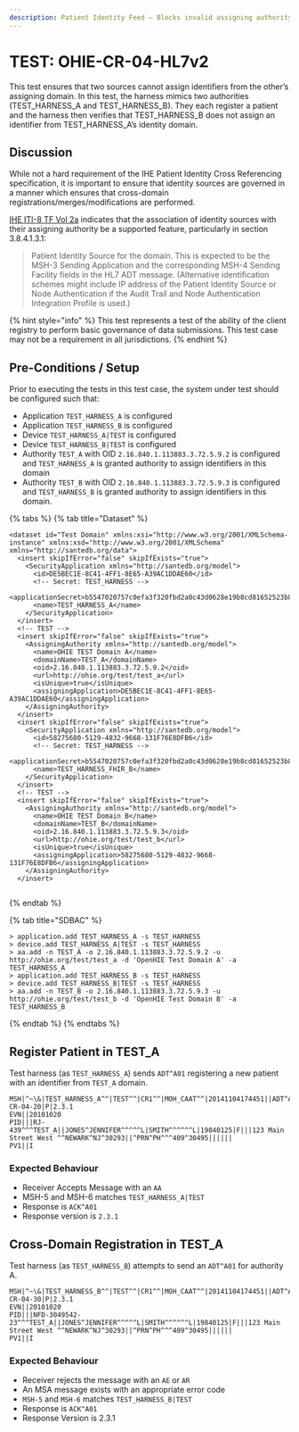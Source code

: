 ```yaml
---
description: Patient Identity Feed – Blocks invalid assigning authority
---
```


# TEST: OHIE-CR-04-HL7v2

This test ensures that two sources cannot assign identifiers from the other’s assigning domain. In this test, the harness mimics two authorities \(TEST\_HARNESS\_A and TEST\_HARNESS\_B\). They each register a patient and the harness then verifies that TEST\_HARNESS\_B does not assign an identifier from TEST\_HARNESS\_A’s identity domain.

## Discussion

While not a hard requirement of the IHE Patient Identity Cross Referencing specification, it is important to ensure that identity sources are governed in a manner which ensures that cross-domain registrations/merges/modifications are performed. 

[IHE ITI-8 TF Vol 2a](https://profiles.ihe.net/ITI/TF/Volume2/ITI-8.html) indicates that the association of identity sources with their assigning authority be a supported feature, particularly in section 3.8.4.1.3.1:

> Patient Identity Source for the domain. This is expected to be the MSH-3 Sending Application and the corresponding MSH-4 Sending Facility fields in the HL7 ADT message. \(Alternative identification schemes might include IP address of the Patient Identity Source or Node Authentication if the Audit Trail and Node Authentication Integration Profile is used.\)

{% hint style="info" %}
This test represents a test of the ability of the client registry to perform basic governance of data submissions. This test case may not be a requirement in all jurisdictions. 
{% endhint %}

## Pre-Conditions / Setup

Prior to executing the tests in this test case, the system under test should be configured such that:

* Application `TEST_HARNESS_A` is configured
* Application `TEST_HARNESS_B` is configured
* Device `TEST_HARNESS_A|TEST` is configured 
* Device `TEST_HARNESS_B|TEST` is configured
* Authority `TEST_A` with OID `2.16.840.1.113883.3.72.5.9.2` is configured and `TEST_HARNESS_A` is granted authority to assign identifiers in this domain
* Authority `TEST_B` with OID `2.16.840.1.113883.3.72.5.9.3` is configured and `TEST_HARNESS_B` is granted authority to assign identifiers in this domain.

{% tabs %}
{% tab title="Dataset" %}
```markup
<dataset id="Test Domain" xmlns:xsi="http://www.w3.org/2001/XMLSchema-instance" xmlns:xsd="http://www.w3.org/2001/XMLSchema" xmlns="http://santedb.org/data">
  <insert skipIfError="false" skipIfExists="true">
    <SecurityApplication xmlns="http://santedb.org/model">
      <id>DE5BEC1E-8C41-4FF1-8E65-A39AC1DDAE60</id>
      <!-- Secret: TEST_HARNESS -->
      <applicationSecret>b5547020757c0efa3f320fbd2a0c43d0628e19b8cd81652523b87d31fc54f5ec</applicationSecret>
      <name>TEST_HARNESS_A</name>
    </SecurityApplication>
  </insert>
  <!-- TEST -->
  <insert skipIfError="false" skipIfExists="true">
    <AssigningAuthority xmlns="http://santedb.org/model">
      <name>OHIE TEST Domain A</name>
      <domainName>TEST_A</domainName>
      <oid>2.16.840.1.113883.3.72.5.9.2</oid>
      <url>http://ohie.org/test/test_a</url>
      <isUnique>true</isUnique>
      <assigningApplication>DE5BEC1E-8C41-4FF1-8E65-A39AC1DDAE60</assigningApplication>
    </AssigningAuthority>
  </insert>
  <insert skipIfError="false" skipIfExists="true">
    <SecurityApplication xmlns="http://santedb.org/model">
      <id>58275680-5129-4832-9668-131F76E8DFB6</id>
      <!-- Secret: TEST_HARNESS -->
      <applicationSecret>b5547020757c0efa3f320fbd2a0c43d0628e19b8cd81652523b87d31fc54f5ec</applicationSecret>
      <name>TEST_HARNESS_FHIR_B</name>
    </SecurityApplication>
  </insert>
  <!-- TEST -->
  <insert skipIfError="false" skipIfExists="true">
    <AssigningAuthority xmlns="http://santedb.org/model">
      <name>OHIE TEST Domain B</name>
      <domainName>TEST_B</domainName>
      <oid>2.16.840.1.113883.3.72.5.9.3</oid>
      <url>http://ohie.org/test/test_b</url>
      <isUnique>true</isUnique>
      <assigningApplication>58275680-5129-4832-9668-131F76E8DFB6</assigningApplication>
    </AssigningAuthority>
  </insert>
  
```
{% endtab %}

{% tab title="SDBAC" %}
```text
> application.add TEST_HARNESS_A -s TEST_HARNESS
> device.add TEST_HARNESS_A|TEST -s TEST_HARNESS
> aa.add -n TEST_A -o 2.16.840.1.113883.3.72.5.9.2 -u http://ohie.org/test/test_a -d 'OpenHIE Test Domain A' -a TEST_HARNESS_A
> application.add TEST_HARNESS_B -s TEST_HARNESS
> device.add TEST_HARNESS_B|TEST -s TEST_HARNESS
> aa.add -n TEST_B -o 2.16.840.1.113883.3.72.5.9.3 -u http://ohie.org/test/test_b -d 'OpenHIE Test Domain B' -a TEST_HARNESS_B
```
{% endtab %}
{% endtabs %}

## Register Patient in TEST\_A

Test harness \(as `TEST_HARNESS_A`\) sends `ADT^A01` registering a new patient with an identifier from `TEST_A` domain.

```text
MSH|^~\&|TEST_HARNESS_A^^|TEST^^|CR1^^|MOH_CAAT^^|20141104174451||ADT^A01^ADT_A01|TEST-CR-04-20|P|2.3.1
EVN||20101020
PID|||RJ-439^^^TEST_A||JONES^JENNIFER^^^^^L|SMITH^^^^^^L|19840125|F|||123 Main Street West ^^NEWARK^NJ^30293||^PRN^PH^^^409^30495||||||
PV1||I
```

### Expected Behaviour

* Receiver Accepts Message with an `AA`
* MSH-5 and MSH-6 matches `TEST_HARNESS_A|TEST`
* Response is `ACK^A01`
* Response version is `2.3.1`

## Cross-Domain Registration in TEST\_A

Test harness \(as `TEST_HARNESS_B`\) attempts to send an `ADT^A01` for authority A.

```text
MSH|^~\&|TEST_HARNESS_B^^|TEST^^|CR1^^|MOH_CAAT^^|20141104174451||ADT^A01^ADT_A01|TEST-CR-04-30|P|2.3.1
EVN||20101020
PID|||NFD-3049542-23^^^TEST_A||JONES^JENNIFER^^^^^L|SMITH^^^^^^L|19840125|F|||123 Main Street West ^^NEWARK^NJ^30293||^PRN^PH^^^409^30495||||||
PV1||I
```

### Expected Behaviour

* Receiver rejects the message with an `AE` or `AR`
* An MSA message exists with an appropriate error code
* `MSH-5` and `MSH-6` matches `TEST_HARNESS_B|TEST`
* Response is `ACK^A01`
* Response Version is 2.3.1

